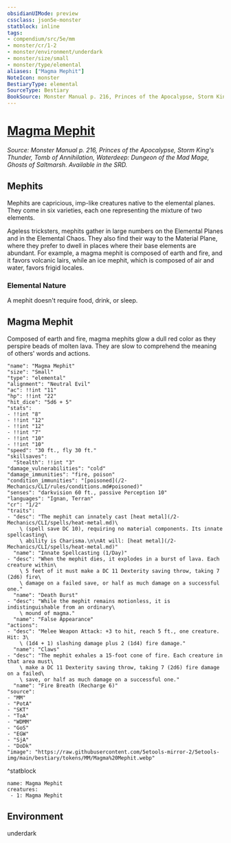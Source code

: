 ```yaml
---
obsidianUIMode: preview
cssclass: json5e-monster
statblock: inline
tags:
- compendium/src/5e/mm
- monster/cr/1-2
- monster/environment/underdark
- monster/size/small
- monster/type/elemental
aliases: ["Magma Mephit"]
NoteIcon: monster
BestiaryType: elemental
SourceType: Bestiary
BookSource: Monster Manual p. 216, Princes of the Apocalypse, Storm King's Thunder, Tomb of Annihilation, Waterdeep: Dungeon of the Mad Mage, Ghosts of Saltmarsh. Available in the SRD.
---
```

# [Magma Mephit](2-Mechanics/CLI/bestiary/elemental/magma-mephit.md)
*Source: Monster Manual p. 216, Princes of the Apocalypse, Storm King's Thunder, Tomb of Annihilation, Waterdeep: Dungeon of the Mad Mage, Ghosts of Saltmarsh. Available in the SRD.*  

## Mephits

Mephits are capricious, imp-like creatures native to the elemental planes. They come in six varieties, each one representing the mixture of two elements.

Ageless tricksters, mephits gather in large numbers on the Elemental Planes and in the Elemental Chaos. They also find their way to the Material Plane, where they prefer to dwell in places where their base elements are abundant. For example, a magma mephit is composed of earth and fire, and it favors volcanic lairs, while an ice mephit, which is composed of air and water, favors frigid locales.

### Elemental Nature

A mephit doesn't require food, drink, or sleep.

## Magma Mephit

Composed of earth and fire, magma mephits glow a dull red color as they perspire beads of molten lava. They are slow to comprehend the meaning of others' words and actions.

```statblock
"name": "Magma Mephit"
"size": "Small"
"type": "elemental"
"alignment": "Neutral Evil"
"ac": !!int "11"
"hp": !!int "22"
"hit_dice": "5d6 + 5"
"stats":
- !!int "8"
- !!int "12"
- !!int "12"
- !!int "7"
- !!int "10"
- !!int "10"
"speed": "30 ft., fly 30 ft."
"skillsaves":
  "Stealth": !!int "3"
"damage_vulnerabilities": "cold"
"damage_immunities": "fire, poison"
"condition_immunities": "[poisoned](/2-Mechanics/CLI/rules/conditions.md#poisoned)"
"senses": "darkvision 60 ft., passive Perception 10"
"languages": "Ignan, Terran"
"cr": "1/2"
"traits":
- "desc": "The mephit can innately cast [heat metal](/2-Mechanics/CLI/spells/heat-metal.md)\
    \ (spell save DC 10), requiring no material components. Its innate spellcasting\
    \ ability is Charisma.\n\nAt will: [heat metal](/2-Mechanics/CLI/spells/heat-metal.md)"
  "name": "Innate Spellcasting (1/Day)"
- "desc": "When the mephit dies, it explodes in a burst of lava. Each creature within\
    \ 5 feet of it must make a DC 11 Dexterity saving throw, taking 7 (2d6) fire\
    \ damage on a failed save, or half as much damage on a successful one."
  "name": "Death Burst"
- "desc": "While the mephit remains motionless, it is indistinguishable from an ordinary\
    \ mound of magma."
  "name": "False Appearance"
"actions":
- "desc": "Melee Weapon Attack: +3 to hit, reach 5 ft., one creature. Hit: 3\
    \ (1d4 + 1) slashing damage plus 2 (1d4) fire damage."
  "name": "Claws"
- "desc": "The mephit exhales a 15-foot cone of fire. Each creature in that area must\
    \ make a DC 11 Dexterity saving throw, taking 7 (2d6) fire damage on a failed\
    \ save, or half as much damage on a successful one."
  "name": "Fire Breath (Recharge 6)"
"source":
- "MM"
- "PotA"
- "SKT"
- "ToA"
- "WDMM"
- "GoS"
- "EGW"
- "SjA"
- "DoDk"
"image": "https://raw.githubusercontent.com/5etools-mirror-2/5etools-img/main/bestiary/tokens/MM/Magma%20Mephit.webp"
```
^statblock

```encounter-table
name: Magma Mephit
creatures:
 - 1: Magma Mephit
```

## Environment

underdark